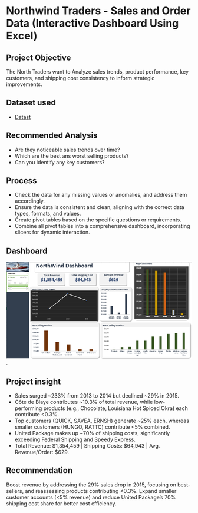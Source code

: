 # Northwind Traders - Sales and Order Data (Interactive Dashboard Using Excel)
## Project Objective
The North Traders want to Analyze sales trends, product performance, key customers, and shipping cost consistency to inform strategic improvements.

## Dataset used 
- <a href="https://github.com/giftekpen/Data-Analysis-Dashboard/blob/main/Northwind%20project%20(2).xlsx">Datast</a>
## Recommended Analysis
- Are they noticeable sales trends over time?
- Which are the best ans worst selling products?
- Can you identify any key customers?

## Process
- Check the data for any missing values or anomalies, and address them accordingly.
- Ensure the data is consistent and clean, aligning with the correct data types, formats, and values.
- Create pivot tables based on the specific questions or requirements.
- Combine all pivot tables into a comprehensive dashboard, incorporating slicers for dynamic interaction.
## Dashboard
![project photo](https://github.com/giftekpen/Data-Analysis-Dashboard/blob/main/project%20photo.png).
## Project insight
- Sales surged ~233% from 2013 to 2014 but declined ~29% in 2015.
- Côte de Blaye contributes ~10.3% of total revenue, while low-performing products (e.g., Chocolate, Louisiana Hot Spiced Okra) each contribute <0.3%.
- Top customers (QUICK, SAVEA, ERNSH) generate ~25% each, whereas smaller customers (HUNGO, RATTC) contribute <5% combined.
- United Package makes up ~70% of shipping costs, significantly exceeding Federal Shipping and Speedy Express.
- Total Revenue: $1,354,459 | Shipping Costs: $64,943 | Avg. Revenue/Order: $629.

## Recommendation 
Boost revenue by addressing the 29% sales drop in 2015, focusing on best-sellers, and reassessing products contributing <0.3%. Expand smaller customer accounts (<5% revenue) and reduce United Package’s 70% shipping cost share for better cost efficiency.
